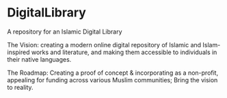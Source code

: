 # DigitalLibrary
A repository for an Islamic Digital Library

The Vision: creating a modern online digital repository of Islamic and Islam-inspired works and literature, and making them accessible to individuals in their native languages. 

The Roadmap: Creating a proof of concept & incorporating as a non-profit, appealing for funding across various Muslim communities; Bring the vision to reality.
